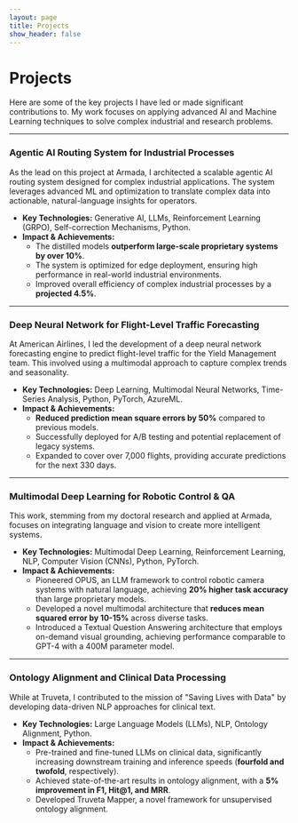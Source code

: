 ```yaml
---
layout: page
title: Projects
show_header: false
---
```


# Projects

Here are some of the key projects I have led or made significant contributions to. My work focuses on applying advanced AI and Machine Learning techniques to solve complex industrial and research problems.

---

### Agentic AI Routing System for Industrial Processes

As the lead on this project at Armada, I architected a scalable agentic AI routing system designed for complex industrial applications. The system leverages advanced ML and optimization to translate complex data into actionable, natural-language insights for operators.

*   **Key Technologies:** Generative AI, LLMs, Reinforcement Learning (GRPO), Self-correction Mechanisms, Python.
*   **Impact & Achievements:**
    *   The distilled models **outperform large-scale proprietary systems by over 10%**.
    *   The system is optimized for edge deployment, ensuring high performance in real-world industrial environments.
    *   Improved overall efficiency of complex industrial processes by a **projected 4.5%**.

---

### Deep Neural Network for Flight-Level Traffic Forecasting

At American Airlines, I led the development of a deep neural network forecasting engine to predict flight-level traffic for the Yield Management team. This involved using a multimodal approach to capture complex trends and seasonality.

*   **Key Technologies:** Deep Learning, Multimodal Neural Networks, Time-Series Analysis, Python, PyTorch, AzureML.
*   **Impact & Achievements:**
    *   **Reduced prediction mean square errors by 50%** compared to previous models.
    *   Successfully deployed for A/B testing and potential replacement of legacy systems.
    *   Expanded to cover over 7,000 flights, providing accurate predictions for the next 330 days.

---

### Multimodal Deep Learning for Robotic Control & QA

This work, stemming from my doctoral research and applied at Armada, focuses on integrating language and vision to create more intelligent systems.

*   **Key Technologies:** Multimodal Deep Learning, Reinforcement Learning, NLP, Computer Vision (CNNs), Python, PyTorch.
*   **Impact & Achievements:**
    *   Pioneered OPUS, an LLM framework to control robotic camera systems with natural language, achieving **20% higher task accuracy** than large proprietary models.
    *   Developed a novel multimodal architecture that **reduces mean squared error by 10-15%** across diverse tasks.
    *   Introduced a Textual Question Answering architecture that employs on-demand visual grounding, achieving performance comparable to GPT-4 with a 400M parameter model.

---

### Ontology Alignment and Clinical Data Processing

While at Truveta, I contributed to the mission of "Saving Lives with Data" by developing data-driven NLP approaches for clinical text.

*   **Key Technologies:** Large Language Models (LLMs), NLP, Ontology Alignment, Python.
*   **Impact & Achievements:**
    *   Pre-trained and fine-tuned LLMs on clinical data, significantly increasing downstream training and inference speeds (**fourfold and twofold**, respectively).
    *   Achieved state-of-the-art results in ontology alignment, with a **5% improvement in F1, Hit@1, and MRR**.
    *   Developed Truveta Mapper, a novel framework for unsupervised ontology alignment.
